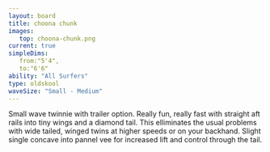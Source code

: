 ```yaml
---
layout: board
title: choona chunk
images:
   top: choona-chunk.png
current: true
simpleDims:
   from:"5'4",
   to:"6'6"
ability: "All Surfers"
type: oldskool
waveSize: "Small - Medium"
---
```

Small wave twinnie with trailer option. Really fun, really fast with straight aft rails into tiny wings and a diamond tail. This elliminates the usual problems with wide tailed, winged twins at higher speeds or on your backhand. Slight single concave into pannel vee for increased lift and control through the tail.